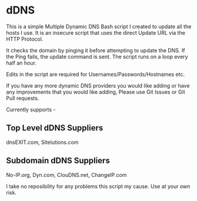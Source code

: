 dDNS
====

This is a simple Multiple Dynamic DNS Bash script I created to update all the hosts I use.
It is an insecure script that uses the direct Update URL via the HTTP Protocol.

It checks the domain by pinging it before attempting to update the DNS. 
If the Ping fails, the update command is sent. 
The script runs on a loop every half an hour.

Edits in the script are required for Usernames/Passwords/Hostnames etc.

If you have any more dynamic DNS providers you would like adding or have any improvements that you would like adding, 
Please use Git Issues or Git Pull requests.

Currently supports -

Top Level dDNS Suppliers
------------------------
dnsEXIT.com, Sitelutions.com

Subdomain dDNS Suppliers
------------------------
No-IP.org, Dyn.com, ClouDNS.net, ChangeIP.com

I take no reposibility for any problems this script my cause. 
Use at your own risk.
